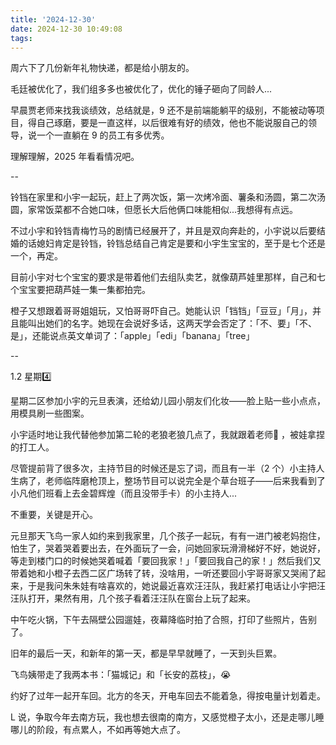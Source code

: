 ```yaml
---
title: '2024-12-30'
date: 2024-12-30 10:49:08
tags:
---
```


周六下了几份新年礼物快递，都是给小朋友的。

毛廷被优化了，我们组多多也被优化了，优化的锤子砸向了同龄人...

早晨贾老师来找我谈绩效，总结就是，9 还不是前端能躺平的级别，不能被动等项目，得自己琢磨，要是一直这样，以后很难有好的绩效，他也不能说服自己的领导，说一个一直躺在 9 的员工有多优秀。

理解理解，2025 年看看情况吧。

--

铃铛在家里和小宇一起玩，赶上了两次饭，第一次烤冷面、薯条和汤圆，第二次汤圆，家常饭菜都不合她口味，但愿长大后他俩口味能相似...我想得有点远。

不过小宇和铃铛青梅竹马的剧情已经展开了，并且是双向奔赴的，小宇说以后要结婚的话媳妇肯定是铃铛，铃铛总结自己肯定是要和小宇生宝宝的，至于是七个还是一个，再定。

目前小宇对七个宝宝的要求是带着他们去组队卖艺，就像葫芦娃里那样，自己和七个宝宝要把葫芦娃一集一集都拍完。

橙子又想跟着哥哥姐姐玩，又怕哥哥吓自己。她能认识「铛铛」「豆豆」「月」，并且能叫出她们的名字。她现在会说好多话，这两天学会否定了：「不、要」「不、是」，还能说点英文单词了：「apple」「edi」「banana」「tree」

--

1.2 星期4️⃣

星期二区参加小宇的元旦表演，还给幼儿园小朋友们化妆——脸上贴一些小点点，用模具刷一些图案。

小宇适时地让我代替他参加第二轮的老狼老狼几点了，我就跟着老师🏃 ，被娃拿捏的打工人。

尽管提前背了很多次，主持节目的时候还是忘了词，而且有一半（2 个）小主持人生病了，老师临阵磨枪顶上，整场节目可以说完全是个草台班子——后来我看到了小凡他们班看上去金碧辉煌（而且没带手卡）的小主持人...

不重要，关键是开心。

元旦那天飞鸟一家人如约来到我家里，几个孩子一起玩，有有一进门被老妈抱住，怕生了，哭着哭着要出去，在外面玩了一会，问她回家玩滑滑梯好不好，她说好，等走到楼门口的时候她哭着喊着「要回我家！」「要回我自己的家！」然后我们又带着她和小橙子去西二区广场转了转，没啥用，一听还要回小宇哥哥家又哭闹了起来，于是我问朱朱娃有啥喜欢的，她说最近喜欢汪汪队，我赶紧打电话让小宇把汪汪队打开，果然有用，几个孩子看着汪汪队在窗台上玩了起来。

中午吃火锅，下午去隔壁公园遛娃，夜幕降临时拍了合照，打印了些照片，告别了。

旧年的最后一天，和新年的第一天，都是早早就睡了，一天到头巨累。

飞鸟姨带走了我两本书：「猫城记」和「长安的荔枝」，😭

约好了过年一起开车回。北方的冬天，开电车回去不能着急，得按电量计划着走。

L 说，争取今年去南方玩，我也想去很南的南方，又感觉橙子太小，还是走哪儿睡哪儿的阶段，有点累人，不如再等她大点了。

